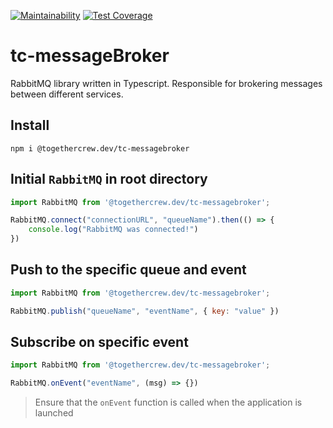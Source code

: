 [![Maintainability](https://api.codeclimate.com/v1/badges/3bfc028af8f41cd1cd0c/maintainability)](https://codeclimate.com/github/RnDAO/tc-messageBroker/maintainability)
[![Test Coverage](https://api.codeclimate.com/v1/badges/3bfc028af8f41cd1cd0c/test_coverage)](https://codeclimate.com/github/RnDAO/tc-messageBroker/test_coverage)

# tc-messageBroker
RabbitMQ library written in Typescript. Responsible for brokering messages between different services.


## Install 
`npm i @togethercrew.dev/tc-messagebroker `

## Initial `RabbitMQ` in root directory
```Javascript
import RabbitMQ from '@togethercrew.dev/tc-messagebroker';

RabbitMQ.connect("connectionURL", "queueName").then(() => {
    console.log("RabbitMQ was connected!")
})
```

## Push to the specific queue and event
```Javascript
import RabbitMQ from '@togethercrew.dev/tc-messagebroker';

RabbitMQ.publish("queueName", "eventName", { key: "value" })
```

## Subscribe on specific event
```Javascript
import RabbitMQ from '@togethercrew.dev/tc-messagebroker';

RabbitMQ.onEvent("eventName", (msg) => {})
```
> Ensure that the `onEvent` function is called when the application is launched

